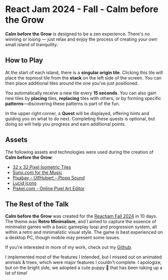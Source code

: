 <!-- @format -->

# React Jam 2024 - Fall - Calm before the Grow

**Calm before the Grow** is designed to be a zen experience. There's no winning or losing — just relax and enjoy the process of creating your own small island of tranquility.

## How to Play

At the start of each island, there is a **singular origin tile**. Clicking this tile will place the topmost tile from the **stack** on the left side of the screen. You can then place additional tiles around the one you've just positioned.

You automatically receive a new tile every **15 seconds**. You can also gain new tiles by **placing** tiles, **replacing** tiles with others, or by forming specific **patterns**—discovering these patterns is part of the fun.

In the upper right corner, a **Quest** will be displayed, offering hints and guiding you on what to do next. Completing these quests is optional, but doing so will help you progress and earn additional points.

## Assets

The following assets and technologies were used during the creation of **Calm before the Grow**:

-   [32 x 32 Pixel Isometric Tiles](https://scrabling.itch.io/pixel-isometric-tiles)
-   [Suno.com for the Music](https://suno.com)
-   [Pixabay - UlfHubert - Plopp Sound](https://pixabay.com/sound-effects/plopp-84863/)
-   [Lucid Icons](https://leo-red.itch.io/lucid-icon-pack)
-   [Piskel.com - Online Pixel Art Editor](https://www.piskelapp.com/)

## The Rest of the Talk

**Calm before the Grow** was created for the [Reactjam Fall 2024](https://reactjam.com/) in 10 days. The theme was **Retro Minimalism**, and I aimed to capture the essence of minimalist games with a basic gameplay loop and progression system, all within a retro and minimalistic visual style. The game is best experienced on a desktop PC, though mobile may present some issues.

If you're interested in more of my work, check out my [Github](https://github.com/iamsebastiandev).

I implemented most of the features I intended, but I missed out on animated animals & trees, which were major features I couldn't complete. I apologize, but on the bright side, we adopted a cute puppy 🐶 that has been taking up a lot of time!
